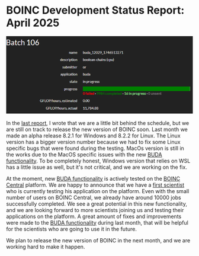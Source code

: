 # BOINC Development Status Report: April 2025

<p align="center">
  <img src="images/2025.05.11.png" alt="BUDA jobs batch on BOINC Central"/>
</p>

In the [last report](2025.04.04.html), I wrote that we are a little bit behind the schedule, but we are still on track to release the new version of BOINC soon.
Last month we made an alpha release 8.2.1 for Windows and 8.2.2 for Linux.
The Linux version has a bigger version number because we had to fix some Linux specific bugs that were found during the testing.
MacOs version is still in the works due to the MacOS specific issues with the new [BUDA functionality](2024.12.01.html).
To be completely honest, Windows version that relies on WSL has a little issue as well, but it's not critical, and we are working on the fix.

At the moment, new [BUDA functionality](2024.12.01.html) is actively tested on the [BOINC Central](https://boinc.berkeley.edu/central/) platform.
We are happy to announce that we have a [first scientist](https://orunge.org/boolean-chains/) who is currently testing his application on the platform.
Even with the small number of users on BOINC Central, we already have around 10000 jobs successfully completed.
We see a great potential in this new functionality, and we are looking forward to more scientists joining us and testing their applications on the platform.
A great amount of fixes and improvements were made to the [BUDA functionality](2024.12.01.html) during last month, that will be helpful for the scientists who are going to use it in the future.

We plan to release the new version of BOINC in the next month, and we are working hard to make it happen.

